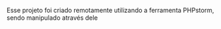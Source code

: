 Esse projeto foi criado remotamente utilizando a ferramenta PHPstorm, sendo manipulado através dele
